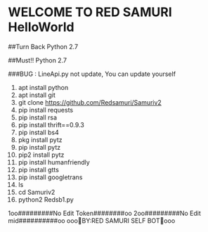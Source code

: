 # WELCOME TO RED SAMURI HelloWorld
##Turn Back Python 2.7

##Must!! Python 2.7


###BUG : LineApi.py not update, You can update yourself

1.  apt install python
2.  apt install git
3.  git clone https://github.com/Redsamuri/Samuriv2
4.  pip install requests
5.  pip install rsa
6.  pip install thrift==0.9.3
7.  pip install bs4
8.  pkg install pytz
9.  pip install pytz
10. pip2 install pytz
11. pip install humanfriendly
12. pip install gtts
13. pip install googletrans
14. ls
15. cd Samuriv2
16. python2 Redsb1.py

1oo#########No Edit Token########oo
2oo#########No Edit mid##########oo
ooo🙏BY:RED SAMURI SELF BOT🙏ooo
